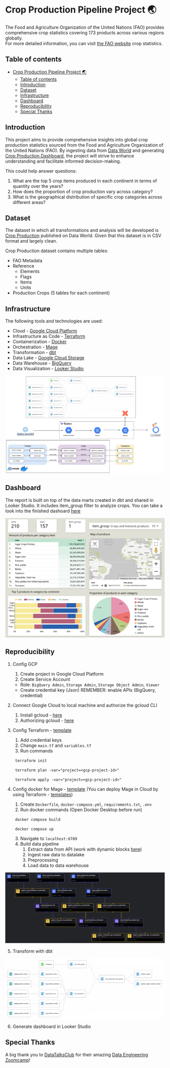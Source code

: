 # Crop Production Pipeline Project 🌏

The Food and Agriculture Organization of the United Nations (FAO) provides comprehensive crop statistics covering 173 products across various regions globally. <br>
For more detailed information, you can visit <a href = "https://www.fao.org/faostat/en/#data">the FAO website</a> crop statistics.

## Table of contents

- [Crop Production Pipeline Project 🌏](#crop-production-pipeline-project-)
  - [Table of contents](#table-of-contents)
  - [Introduction](#introduction)
  - [Dataset](#dataset)
  - [Infrastructure](#infrastructure)
  - [Dashboard](#dashboard)
  - [Reproducibility](#reproducibility)
  - [Special Thanks](#special-thanks)

## Introduction

This project aims to provide comprehensive insights into global crop production statistics sourced from the Food and Agriculture Organization of the United Nations (FAO). By ingesting data from <a href = "https://data.world/agriculture/crop-production">Data World</a> and generating <a href = "https://lookerstudio.google.com/reporting/f62e4703-b18e-491c-97f5-c34551975fa4">Crop Production Dashboard</a>, the project will strive to enhance understanding and facilitate informed decision-making. <br>

This could help answer questions:
<ol>
    <li>What are the top 5 crop items produced in each continent in terms of quantity over the years?</li>
    <li>How does the proportion of crop production vary across category?</li>
    <li>What is the geographical distribution of specific crop categories across different areas?</li>
</ol>

## Dataset
The dataset in which all transformations and analysis will be developed is <a href = "https://data.world/agriculture/crop-production">Crop Production</a> published on Data World. Given that this dataset is in CSV format and largely clean. <br>

Crop Production dataset contains multiple tables:
- FAO Metadata
- Reference
  - Elements
  - Flags
  - Items
  - Units
- Production Crops (5 tables for each continent)

## Infrastructure
The following tools and technologies are used:
- Cloud - <a href = "https://cloud.google.com/?hl=en">Google Cloud Platform</a>
- Infrastructure as Code - <a href = "https://www.terraform.io/">Terraform</a>
- Containerization - <a href = "https://www.docker.com/">Docker</a>
- Orchestration - <a href = "https://www.mage.ai/">Mage</a>
- Transformation - <a href = "https://cloud.getdbt.com/">dbt</a>
- Data Lake - <a href = "https://cloud.google.com/storage?hl=en">Google Cloud Storage</a>
- Data Warehouse - <a href = "https://cloud.google.com/bigquery?hl=en">BigQuery</a>
- Data Visualization - <a href = "https://lookerstudio.google.com/">Looker Studio</a>

![infrastructure](./images/infrastructure.jpg)
## Dashboard
The report is built on top of the data marts created in dbt and shared in Looker Studio. It includes item_group filter to analyze crops. You can take a look into the finished dashoard <a href = "https://lookerstudio.google.com/reporting/f62e4703-b18e-491c-97f5-c34551975fa4">here</a>

![dashboard](./images/dashboard.png)

## Reproducibility
1. Config GCP
   1. Create project in Google Cloud Platform
   2. Create Service Account
   - Role: `BigQuery Admin`, `Storage Admin`, `Storage Object Admin`, `Viewer`
   - Create credential key (Json)
    REMEMBER: enable APIs (BigQuery, credential)

2. Connect Google Cloud to local machine and authorize the gcloud CLI
   1. Install gcloud - <a href = "https://cloud.google.com/sdk/docs/install">here</a>
   2. Authorizing gcloud - <a href = "https://cloud.google.com/sdk/docs/authorizing">here</a>
   
3. Config Terraform - <a href = "https://github.com/DataTalksClub/data-engineering-zoomcamp/tree/main/01-docker-terraform/1_terraform_gcp/terraform/terraform_with_variables">template</a> 
   1. Add credential keys
   2. Change `main.tf` and `variables.tf`
   3. Run commands
   
   ```
    terraform init
   ```
   ```
    terraform plan -var="project=<gcp-project-id>"
   ```
   ```
    terraform apply -var="project=<gcp-project-id>"
   ```

4. Config docker for Mage - <a href = "https://github.com/mage-ai/mage-zoomcamp">template</a> (You can deploy Mage in Cloud by using Terraform - <a href="https://github.com/mage-ai/mage-ai-terraform-templates">templates</a>)
   1. Create `Dockerfile`, `docker-compose.yml`, `requirements.txt`, `.env`
   2. Run docker commands (Open Docker Desktop before run)
   
   ```
    docker compose build
   ```
   ```
    docker compose up
   ```
   3. Navigate to `localhost:6789`
   4. Build data pipeline
      1. Extract data from API (work with dynamic blocks <a href ="https://docs.mage.ai/design/blocks/dynamic-blocks">here</a>)
      2. Ingest raw data to datalake
      3. Preprocessing
      4. Load data to data warehouse
   
![mage](./images/mage.png)

5. Transform with dbt

![dbt](./images/dbt.jpg)

6. Generate dashboard in Looker Studio

## Special Thanks
A big thank you to <a href = "https://github.com/DataTalksClub">DataTalksClub</a> for their amazing <a href="https://github.com/DataTalksClub/data-engineering-zoomcamp">Data Engineering Zoomcamp</a>! 